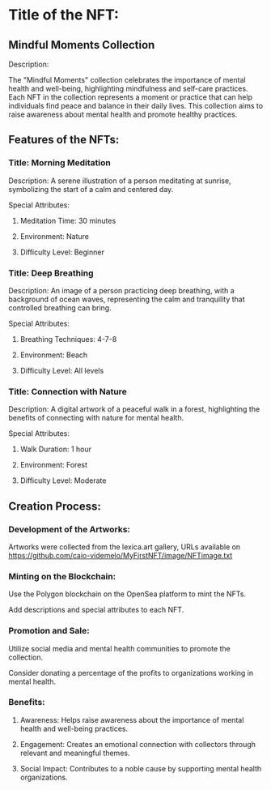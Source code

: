 # Title of the NFT:

## Mindful Moments Collection

Description:

The "Mindful Moments" collection celebrates the importance of mental health and well-being, highlighting mindfulness and self-care practices. Each NFT in the collection represents a moment or practice that can help individuals find peace and balance in their daily lives. This collection aims to raise awareness about mental health and promote healthy practices.

## Features of the NFTs:

### Title: Morning Meditation

Description: A serene illustration of a person meditating at sunrise, symbolizing the start of a calm and centered day.

Special Attributes:

1. Meditation Time: 30 minutes

2. Environment: Nature

3. Difficulty Level: Beginner

### Title: Deep Breathing

Description: An image of a person practicing deep breathing, with a background of ocean waves, representing the calm and tranquility that controlled breathing can bring.

Special Attributes:

1. Breathing Techniques: 4-7-8

2. Environment: Beach

3. Difficulty Level: All levels

### Title: Connection with Nature

Description: A digital artwork of a peaceful walk in a forest, highlighting the benefits of connecting with nature for mental health.

Special Attributes:

1. Walk Duration: 1 hour

2. Environment: Forest

3. Difficulty Level: Moderate

## Creation Process:

### Development of the Artworks:

Artworks were collected from the lexica.art gallery, URLs available on https://github.com/caio-videmelo/MyFirstNFT/image/NFTimage.txt

### Minting on the Blockchain:

Use the Polygon blockchain on the OpenSea platform to mint the NFTs.

Add descriptions and special attributes to each NFT.

### Promotion and Sale:

Utilize social media and mental health communities to promote the collection.

Consider donating a percentage of the profits to organizations working in mental health.

### Benefits:

1. Awareness: Helps raise awareness about the importance of mental health and well-being practices.

2. Engagement: Creates an emotional connection with collectors through relevant and meaningful themes.

3. Social Impact: Contributes to a noble cause by supporting mental health organizations.
